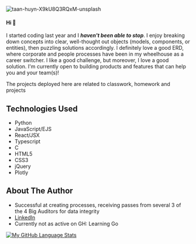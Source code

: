 
![taan-huyn-X9kU8Q3RQxM-unsplash](https://github.com/sylvialchen/sylvialchen/assets/101881486/e1fa5fcd-7965-4188-b694-cae0ce203e42)

#### Hi 👋

I started coding last year and I ***haven't been able to stop***. I enjoy breaking down concepts into clear, well-thought out objects (models, components, or entities), then puzzling solutions accordingly. I definitely love a good ERD, where corporate and people processes have been in my wheelhouse as a career switcher. I like a good challenge, but moreover, I love a good solution. I'm currently open to building products and features that can help you and your team(s)!

The projects deployed here are related to classwork, homework and projects

## Technologies Used
* Python
* JavaScript/EJS
* React/JSX
* Typescript
* C
* HTML5
* CSS3
* jQuery
* Plotly

## About The Author
* Successful at creating processes, receiving passes from several 3 of the 4 Big Auditors for data integrity
* [LinkedIn](https://www.linkedin.com/in/sylvialchen/)
* Currently not as active on GH: Learning Go

[![My GitHub Language Stats](https://github-readme-stats.vercel.app/api/top-langs/?username=sylvialchen&langs_count=5&theme=tokyonight)]()
<!-- [![My GitHub Stats](https://github-readme-stats.vercel.app/api/?username=sylvialchen&count_private=true&theme=tokyonight&showicons=true)]() -->
